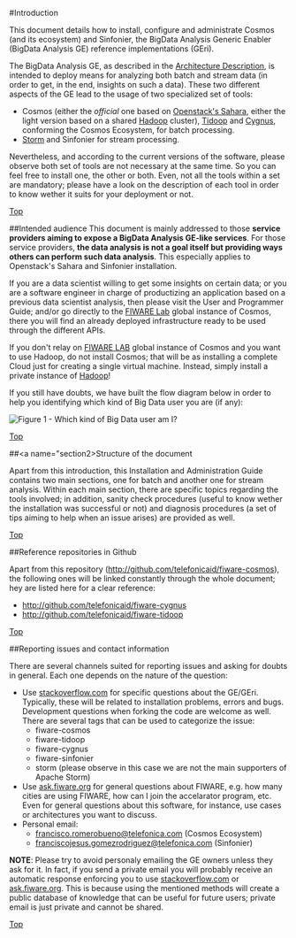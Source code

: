 #<a name="top"></a>Introduction

This document details how to install, configure and administrate Cosmos (and its ecosystem) and Sinfonier, the BigData Analysis Generic Enabler (BigData Analysis GE) reference implementations (GEri).

The BigData Analysis GE, as described in the [Architecture Description](http://forge.fiware.org/plugins/mediawiki/wiki/fiware/index.php/FIWARE.ArchitectureDescription.Data.BigData), is intended to deploy means for analyzing both batch and stream data (in order to get, in the end, insights on such a data). These two different aspects of the GE lead to the usage of two specialized set of tools:

* Cosmos (either the *official* one based on [Openstack's Sahara](http://wiki.openstack.org/wiki/Sahara), either the light version based on a shared [Hadoop](http://hadoop.apache.org/) cluster), [Tidoop](http://github.com/telefonicaid/fiware-tidoop) and [Cygnus](http://github.com/telefonicaid/fiware-cygnus), conforming the Cosmos Ecosystem, for batch processing.
* [Storm](http://storm.apache.org/) and Sinfonier for stream processing.

Nevertheless, and according to the current versions of the software, please observe both set of tools are not necessary at the same time. So you can feel free to install one, the other or both. Even, not all the tools within a set are mandatory; please have a look on the description of each tool in order to know wether it suits for your deployment or not.

[Top](#top)

##<a name="section1"></a>Intended audience
This document is mainly addressed to those **service providers aiming to expose a BigData Analysis GE-like services**. For those service providers, **the data analysis is not a goal itself but providing ways others can perform such data analysis**. This especially applies to Openstack's Sahara and Sinfonier installation.

If you are a data scientist willing to get some insights on certain data; or you are a software engineer in charge of productizing an application based on a previous data scientist analysis, then please visit the User and Programmer Guide; and/or go directly to the [FIWARE Lab](http://account.lab.fiware.org/) global instance of Cosmos, there you will find an already deployed infrastructure ready to be used through the different APIs.

If you don't relay on [FIWARE LAB](http://account.lab.fiware.org/) global instance of Cosmos and you want to use Hadoop, do not install Cosmos; that will be as installing a complete Cloud just for creating a single virtual machine. Instead, simply install a private instance of [Hadoop](http://hadoop.apache.org/)!

If you still have doubts, we have built the flow diagram below in order to help you identifying which kind of Big Data user you are (if any):

![Figure 1 - Which kind of Big Data user am
I?](./big_data_installation_guide_figure_1.png)

[Top](#top)

##<a name="section2></a>Structure of the document

Apart from this introduction, this Installation and Administration Guide contains two main sections, one for batch and another one for stream analysis. Within each main section, there are specific topics regarding the tools involved; in addition, sanity check procedures (useful to know wether the installation was successful or not) and diagnosis procedures (a set of tips aiming to help when an issue arises) are provided as well.

[Top](#top)

##<a name="section3"></a>Reference repositories in Github

Apart from this repository (<http://github.com/telefonicaid/fiware-cosmos>), the following ones will be linked constantly through the whole document; hey are listed here for a clear reference:

* <http://github.com/telefonicaid/fiware-cygnus>
* <http://github.com/telefonicaid/fiware-tidoop>

[Top](#top)

##<a name="section4"></a>Reporting issues and contact information

There are several channels suited for reporting issues and asking for doubts in general. Each one depends on the nature of the question:

* Use [stackoverflow.com](http://stackoverflow.com) for specific questions about the GE/GEri. Typically, these will be related to installation problems, errors and bugs. Development questions when forking the code are welcome as well. There are several tags that can be used to categorize the issue:
   * fiware-cosmos
   * fiware-tidoop
   * fiware-cygnus
   * fiware-sinfonier
   * storm (please observe in this case we are not the main supporters of Apache Storm)
* Use [ask.fiware.org](http://ask.fiware.org/questions/) for general questions about FIWARE, e.g. how many cities are using FIWARE, how can I join the accelarator program, etc. Even for general questions about this software, for instance, use cases or architectures you want to discuss.
* Personal email:
    * <francisco.romerobueno@telefonica.com> (Cosmos Ecosystem)
    * <franciscojesus.gomezrodriguez@telefonica.com> (Sinfonier)

**NOTE**: Please try to avoid personaly emailing the GE owners unless they ask for it. In fact, if you send a private email you will probably receive an automatic response enforcing you to use [stackoverflow.com](http://stackoverflow.com) or [ask.fiware.org](http://ask.fiware.org/questions/). This is because using the mentioned methods will create a public database of knowledge that can be useful for future users; private email is just private and cannot be shared.

[Top](#top)

